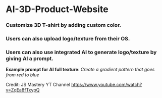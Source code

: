# AI-3D-Product-Website
 
 ### Customize 3D T-shirt by adding custom color.
 ### Users can also upload logo/texture from their OS.
 ### Users can also use integrated AI to generate logo/texture by giving AI a prompt.
 
 
 **Example prompt for AI full texture**: *Create a gradient pattern that goes from red to blue*
 
 
 Credit: JS Mastery YT Channel
 https://www.youtube.com/watch?v=ZqEa8fTxypQ
